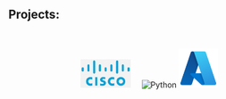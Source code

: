 <h2>Projects:</h2>
<br>


<p align="center">
  <img src="agjg6kf0t.webp" alt="PS" width="90"/>
  &nbsp;&nbsp;&nbsp;
  <img src="https://cdn.jsdelivr.net/gh/devicons/devicon/icons/python/python-original.svg" alt="Python" width="70"/>
  <img src="./azure.png" alt="PS" width="70"/>

</p>
</p>

